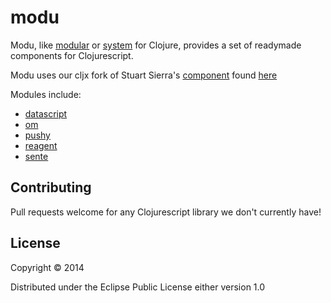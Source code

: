 # modu

Modu, like [modular](https://github.com/juxt/modular) or [system](https://github.com/danielsz/system) for Clojure, provides a set of readymade components for Clojurescript.

Modu uses our cljx fork of Stuart Sierra's [component](https://github.com/stuartsierra/component) found [here](https://github.com/kibu-australia/component)

Modules include:

* [datascript](https://github.com/kibu-australia/modu/tree/master/modules/datascript)
* [om](https://github.com/kibu-australia/modu/tree/master/modules/om)
* [pushy](https://github.com/kibu-australia/modu/tree/master/modules/pushy)
* [reagent](https://github.com/kibu-australia/modu/tree/master/modules/reagent)
* [sente](https://github.com/kibu-australia/modu/tree/master/modules/sente)

## Contributing 

Pull requests welcome for any Clojurescript library we don't currently have!

## License

Copyright © 2014

Distributed under the Eclipse Public License either version 1.0
